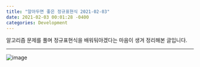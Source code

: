 ```yaml
---
title: "알아두면 좋은 정규표현식 2021-02-03"
date: 2021-02-03 00:01:28 -0400
categories: Development
---
```


알고리즘 문제를 풀며 정규표현식을 배워둬야겠다는 마음이 생겨 정리해본 글입니다.
<hr>

![image](https://user-images.githubusercontent.com/52072077/101109996-6a473300-361b-11eb-8008-bbd1d9b10bb0.png)